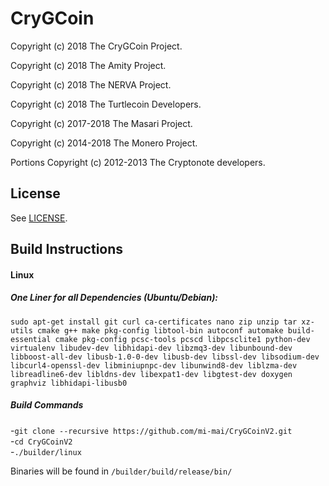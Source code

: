 # CryGCoin

Copyright (c) 2018 The CryGCoin Project.

Copyright (c) 2018 The Amity Project.

Copyright (c) 2018 The NERVA Project.

Copyright (c) 2018 The Turtlecoin Developers.

Copyright (c) 2017-2018 The Masari Project.

Copyright (c) 2014-2018 The Monero Project.

Portions Copyright (c) 2012-2013 The Cryptonote developers.


## License

See [LICENSE](LICENSE).

## Build Instructions

#### Linux

##### One Liner for all Dependencies (Ubuntu/Debian):   
`sudo apt-get install git curl ca-certificates nano zip unzip tar xz-utils cmake g++ make pkg-config libtool-bin autoconf automake build-essential cmake pkg-config pcsc-tools pcscd libpcsclite1 python-dev virtualenv libudev-dev libhidapi-dev libzmq3-dev libunbound-dev libboost-all-dev libusb-1.0-0-dev libusb-dev libssl-dev libsodium-dev libcurl4-openssl-dev libminiupnpc-dev libunwind8-dev liblzma-dev libreadline6-dev libldns-dev libexpat1-dev libgtest-dev doxygen graphviz libhidapi-libusb0`  
  
 ##### Build Commands

-`git clone --recursive https://github.com/mi-mai/CryGCoinV2.git`  
-`cd CryGCoinV2`  
-`./builder/linux`
  
Binaries will be found in `/builder/build/release/bin/`
